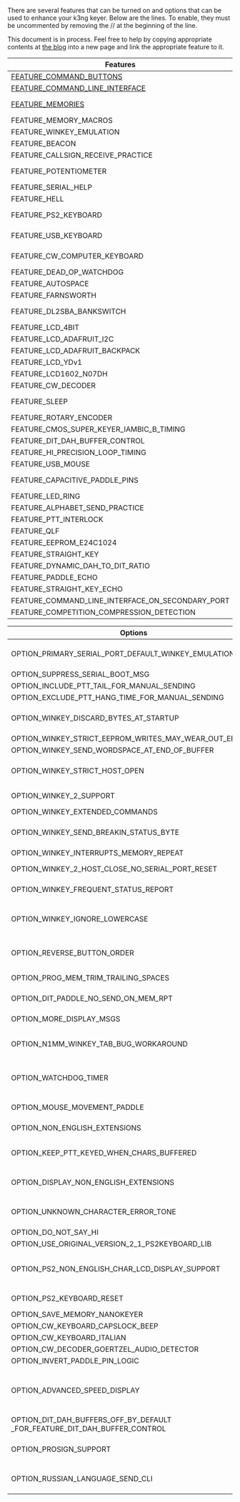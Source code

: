 There are several features that can be turned on and options that can be used to enhance your k3ng keyer. Below are the lines. To enable, they must be uncommented by removing the // at the beginning of the line.

This document is in process. Feel free to help by copying appropriate contents at [the blog](http://blog.radioartisan.com/arduino-cw-keyer/) into a new page and link the appropriate feature to it.

| Features | Location | Notes |
| ---- |:----:|:---------------|
|[FEATURE_COMMAND_BUTTONS](https://github.com/k3ng/k3ng_cw_keyer/wiki/Feature:-Command-Buttons) | keyer_features_and_options.h | Enable command buttons 
|[FEATURE_COMMAND_LINE_INTERFACE](https://github.com/k3ng/k3ng_cw_keyer/wiki/Feature:-Command-Line-Interface) | keyer_features_and_options.h | Enable command line interface over serial connection
|[FEATURE_MEMORIES](https://github.com/k3ng/k3ng_cw_keyer/wiki/Feature:-Memory) | keyer_features_and_options.h | on the Arduino Due, you must have FEATURE_EEPROM_E24C1024 and E24C1024 EEPROM hardware in order to compile this
|FEATURE_MEMORY_MACROS | keyer_features_and_options.h | 
|FEATURE_WINKEY_EMULATION | keyer_features_and_options.h | 
|FEATURE_BEACON | keyer_features_and_options.h | 
|FEATURE_CALLSIGN_RECEIVE_PRACTICE | keyer_features_and_options.h | 
|FEATURE_POTENTIOMETER | keyer_features_and_options.h | Speed control, if enabled, must have pot connected or false wpm will trigger changes randomly
|FEATURE_SERIAL_HELP  | keyer_features_and_options.h | show help for command line interface
|FEATURE_HELL | keyer_features_and_options.h | 
|FEATURE_PS2_KEYBOARD | keyer_features_and_options.h | Use a PS2 keyboard to send code - Change keyboard layout (non-US) in K3NG_PS2Keyboard.h.  Additional options below.
|FEATURE_USB_KEYBOARD | keyer_features_and_options.h | Use a USB keyboard to send code - Uncomment three lines in k3ng_keyer.ino (search for note_usb_uncomment_lines)
|FEATURE_CW_COMPUTER_KEYBOARD | keyer_features_and_options.h | Have an Arduino Due or Leonardo act as a USB HID (Human Interface Device) keyboard and use the paddle to "type" characters on the computer
|FEATURE_DEAD_OP_WATCHDOG | keyer_features_and_options.h | 
|FEATURE_AUTOSPACE | keyer_features_and_options.h | 
|FEATURE_FARNSWORTH | keyer_features_and_options.h | 
|FEATURE_DL2SBA_BANKSWITCH | keyer_features_and_options.h | Switch memory banks feature as described here: http://dl2sba.com/index.php?option=com_content&view=article&id=131:nanokeyer&catid=15:shack&Itemid=27#english
|FEATURE_LCD_4BIT | keyer_features_and_options.h | classic LCD disidefplay using 4 I/O lines
|FEATURE_LCD_ADAFRUIT_I2C | keyer_features_and_options.h | Adafruit I2C LCD display using MCP23017 at addr 0x20
|FEATURE_LCD_ADAFRUIT_BACKPACK | keyer_features_and_options.h | Adafruit I2C LCD Backup using MCP23008
|FEATURE_LCD_YDv1 | keyer_features_and_options.h | YourDuino I2C LCD display with old LCM 1602 V1 ic
|FEATURE_LCD1602_N07DH | keyer_features_and_options.h | http://linksprite.com/wiki/index.php5?title=16_X_2_LCD_Keypad_Shield_for_Arduino
|FEATURE_CW_DECODER | keyer_features_and_options.h | Decode CW into the keyer
|FEATURE_SLEEP | keyer_features_and_options.h | go to sleep after x minutes to conserve battery power (not compatible with Arduino DUE, may have mixed results with Mega and Mega ADK)
|FEATURE_ROTARY_ENCODER | keyer_features_and_options.h | Use a rotary encoder for speed control
|FEATURE_CMOS_SUPER_KEYER_IAMBIC_B_TIMING | keyer_features_and_options.h | 
|FEATURE_DIT_DAH_BUFFER_CONTROL | keyer_features_and_options.h | 
|FEATURE_HI_PRECISION_LOOP_TIMING | keyer_features_and_options.h | 
|FEATURE_USB_MOUSE | keyer_features_and_options.h | Uncomment three lines in k3ng_keyer.ino (search for note_usb_uncomment_lines)
|FEATURE_CAPACITIVE_PADDLE_PINS | keyer_features_and_options.h | remove the bypass capacitors on the paddle_left and paddle_right lines when using capactive paddles
|FEATURE_LED_RING | keyer_features_and_options.h | Mayhew Labs Led Ring support for rotary encoder
|FEATURE_ALPHABET_SEND_PRACTICE | keyer_features_and_options.h | enables command mode S command - created by Ryan, KC2ZWM
|FEATURE_PTT_INTERLOCK | keyer_features_and_options.h | 
|FEATURE_QLF | keyer_features_and_options.h | 
|FEATURE_EEPROM_E24C1024 | keyer_features_and_options.h | 
|FEATURE_STRAIGHT_KEY | keyer_features_and_options.h | 
|FEATURE_DYNAMIC_DAH_TO_DIT_RATIO | keyer_features_and_options.h | 
|FEATURE_PADDLE_ECHO | keyer_features_and_options.h | 
|FEATURE_STRAIGHT_KEY_ECHO | keyer_features_and_options.h | 
|FEATURE_COMMAND_LINE_INTERFACE_ON_SECONDARY_PORT | keyer_features_and_options.h | Activate the Command Line interface on the secondary serial port
|FEATURE_COMPETITION_COMPRESSION_DETECTION | keyer_features_and_options.h | **Experimental**


| Options | Location | Notes |
| --- |:-------:|:----------------|
|OPTION_PRIMARY_SERIAL_PORT_DEFAULT_WINKEY_EMULATION |keyer_features_and_options.h | Use when activating both FEATURE_WINKEY_EMULATION and FEATURE_COMMAND_LINE_INTERFACE 
|OPTION_SUPPRESS_SERIAL_BOOT_MSG | keyer_features_and_options.h | 
|OPTION_INCLUDE_PTT_TAIL_FOR_MANUAL_SENDING | keyer_features_and_options.h | 
|OPTION_EXCLUDE_PTT_HANG_TIME_FOR_MANUAL_SENDING | keyer_features_and_options.h | 
|OPTION_WINKEY_DISCARD_BYTES_AT_STARTUP | keyer_features_and_options.h | if ASR is not disabled, you may need this to discard errant serial port bytes at startup
|OPTION_WINKEY_STRICT_EEPROM_WRITES_MAY_WEAR_OUT_EEPROM | keyer_features_and_options.h | 
|OPTION_WINKEY_SEND_WORDSPACE_AT_END_OF_BUFFER | keyer_features_and_options.h | 
|OPTION_WINKEY_STRICT_HOST_OPEN | keyer_features_and_options.h | require an admin host open Winkey command before doing any other commands
|OPTION_WINKEY_2_SUPPORT | keyer_features_and_options.h | comment out to revert to Winkey version 1 emulation
|OPTION_WINKEY_EXTENDED_COMMANDS | keyer_features_and_options.h | **in development**
|OPTION_WINKEY_SEND_BREAKIN_STATUS_BYTE | keyer_features_and_options.h | additional code to check_dit_paddle() and check_dah_paddle() to send 0xC2 status byte when paddles are hit
|OPTION_WINKEY_INTERRUPTS_MEMORY_REPEAT | keyer_features_and_options.h | 
|OPTION_WINKEY_2_HOST_CLOSE_NO_SERIAL_PORT_RESET | keyer_features_and_options.h | activate this when using Winkey 2 emulation and Win-Test
|OPTION_WINKEY_FREQUENT_STATUS_REPORT | keyer_features_and_options.h | activate this to make Winkey emulation play better with RUMlog and RUMped
|OPTION_WINKEY_IGNORE_LOWERCASE | keyer_features_and_options.h | Enable for typical K1EL Winkeyer behavior (use for SkookumLogger version 1.10.14 and prior to workaround "r" bug)
|OPTION_REVERSE_BUTTON_ORDER | keyer_features_and_options.h | This is mainly for the DJ0MY NanoKeyer http://nanokeyer.wordpress.com/
|OPTION_PROG_MEM_TRIM_TRAILING_SPACES | keyer_features_and_options.h | trim trailing spaces from memory when programming in command mode
|OPTION_DIT_PADDLE_NO_SEND_ON_MEM_RPT | keyer_features_and_options.h | this makes dit paddle memory interruption a little smoother
|OPTION_MORE_DISPLAY_MSGS | keyer_features_and_options.h | additional optional display messages - comment out to save memory
|OPTION_N1MM_WINKEY_TAB_BUG_WORKAROUND | keyer_features_and_options.h | enable this to ignore the TAB key in the Send CW window (this breaks SO2R functionality in N1MM)
|OPTION_WATCHDOG_TIMER | keyer_features_and_options.h | this enables a four second ATmega48/88/168/328 watchdog timer; use for unattended/remote operation only
|OPTION_MOUSE_MOVEMENT_PADDLE | keyer_features_and_options.h | **experimental** (just fooling around) - mouse movement will act like a paddle
|OPTION_NON_ENGLISH_EXTENSIONS | keyer_features_and_options.h | add support for additional CW characters (i.e. À, Å, Þ, etc.)
|OPTION_KEEP_PTT_KEYED_WHEN_CHARS_BUFFERED | keyer_features_and_options.h | this option keeps PTT high if there are characters buffered from the keyboard, the serial interface, or Winkey
|OPTION_DISPLAY_NON_ENGLISH_EXTENSIONS | keyer_features_and_options.h | LCD display suport for non-English (NO/DK/DE) characters - Courtesy of OZ1JHM
|OPTION_UNKNOWN_CHARACTER_ERROR_TONE | keyer_features_and_options.h | Play a tone when an unknown character is entered, aka you messed up so bad the keyer hasn't a clue :-)
|OPTION_DO_NOT_SAY_HI | keyer_features_and_options.h | 
|OPTION_USE_ORIGINAL_VERSION_2_1_PS2KEYBOARD_LIB | keyer_features_and_options.h | 
|OPTION_PS2_NON_ENGLISH_CHAR_LCD_DISPLAY_SUPPORT | keyer_features_and_options.h | makes some non-English characters from the PS2 keyboard display correctly in the LCD display (donated by Marcin sp5iou)
|OPTION_PS2_KEYBOARD_RESET | keyer_features_and_options.h | reset the PS2 keyboard upon startup with 0xFF (contributed by Bill, W9BEL)
|OPTION_SAVE_MEMORY_NANOKEYER | keyer_features_and_options.h | 
|OPTION_CW_KEYBOARD_CAPSLOCK_BEEP
|OPTION_CW_KEYBOARD_ITALIAN | keyer_features_and_options.h | 
|OPTION_CW_DECODER_GOERTZEL_AUDIO_DETECTOR
|OPTION_INVERT_PADDLE_PIN_LOGIC | keyer_features_and_options.h | 
|OPTION_ADVANCED_SPEED_DISPLAY | keyer_features_and_options.h | enables "nerd" speed visualization on display: wpm, cpm (char per min), duration of dit and dah in milliseconds and ratio (contributed by Giorgio, IZ2XBZ)
|OPTION_DIT_DAH_BUFFERS_OFF_BY_DEFAULT _FOR_FEATURE_DIT_DAH_BUFFER_CONTROL | keyer_features_and_options.h | 
|OPTION_PROSIGN_SUPPORT | keyer_features_and_options.h | additional prosign support for paddle and straight key echo on display, CLI, and in memory storage
|OPTION_RUSSIAN_LANGUAGE_SEND_CLI | keyer_features_and_options.h | Russian language CLI sending support (contributed by Павел Бирюков, UA1AQC)
